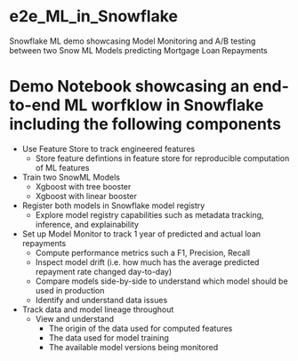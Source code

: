 # e2e_ML_in_Snowflake

Snowflake ML demo showcasing Model Monitoring and A/B testing between two Snow ML Models predicting Mortgage Loan Repayments

# Demo Notebook showcasing an end-to-end ML worfklow in Snowflake including the following components
- Use Feature Store to track engineered features
    - Store feature defintions in feature store for reproducible computation of ML features
- Train two SnowML Models
    - Xgboost with tree booster
    - Xgboost with linear booster
- Register both models in Snowflake model registry
    - Explore model registry capabilities such as metadata tracking, inference, and explainability
- Set up Model Monitor to track 1 year of predicted and actual loan repayments
    - Compute performance metrics such a F1, Precision, Recall
    - Inspect model drift (i.e. how much has the average predicted repayment rate changed day-to-day)
    - Compare models side-by-side to understand which model should be used in production
    - Identify and understand data issues
- Track data and model lineage throughout
    - View and understand
      - The origin of the data used for computed features
      - The data used for model training
      - The available model versions being monitored
